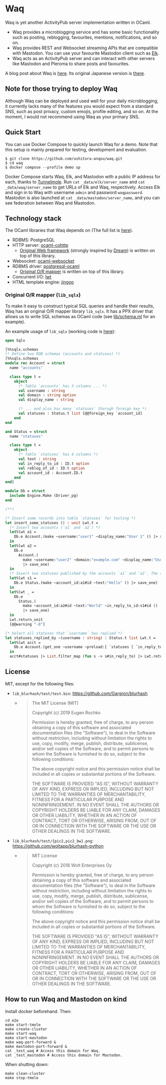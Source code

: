 # Waq

Waq is yet another ActivityPub server implementation written in OCaml.

- Waq provides a microblogging service and has some basic functionality such as posting, reblogging, favourites, mentions, notifications, and so on. 
- Waq provides REST and Websocket streaming APIs that are compatible with Mastodon. You can use your favourite Mastodon client such as [Elk](https://elk.zone).
- Waq acts as an ActivityPub server and can interact with other servers like Mastodon and Pleroma to share posts and favourites.

A blog post about Waq is [here](https://hackmd.io/@anqou/H1qRfp_Fn). Its original Japanese version is [there](https://hackmd.io/@anqou/rka_GANYh).

## Note for those trying to deploy Waq

Although Waq can be deployed and used well for your daily microblogging, it currently lacks many of the features you would expect from a standard SNS, such as post privacy, custom emojis, profile editing, and so on. At the moment, I would not recommend using Waq as your primary SNS.

## Quick Start

You can use Docker Compose to quickly launch Waq for a demo.
Note that this setup is mainly prepared for testing, development and evaluation.

```
$ git clone https://github.com/ushitora-anqou/waq.git
$ cd waq
$ docker compose --profile demo up
```

Docker Compose starts Waq, Elk, and Mastodon with a public IP address for each,
thanks to [Tunnelmole](https://tunnelmole.com/).
Run `cat _data/elk/server_name` and `cat _data/waq/server_name`
to get URLs of Elk and Waq, respectively. Access Elk and sign in to Waq with username `admin` and password `waqpassword`. Mastodon is also launched at `cat _data/mastodon/server_name`,
and you can see federation between Waq and Mastodon.

## Technology stack

The OCaml libraries that Waq depends on (The full list is [here](https://github.com/ushitora-anqou/waq/blob/master/dune-project)).

- RDBMS: PostgreSQL
- HTTP server: [ocaml-cohttp](https://github.com/mirage/ocaml-cohttp)
  - [Original Web framework](https://github.com/ushitora-anqou/waq/tree/master/lib_httpq) (strongly inspired by [Dream](https://github.com/aantron/dream)) is written on top of this library.
- Websocket: [ocaml-websocket](https://github.com/vbmithr/ocaml-websocket)
- RDBMS driver: [postgresql-ocaml](https://github.com/mmottl/postgresql-ocaml)
  - [Original O/R mapper](https://github.com/ushitora-anqou/waq/tree/master/lib_sqlx) is written on top of this library.
- Concurrent I/O: [lwt](https://github.com/ocsigen/lwt)
- HTML template engine: [jingoo](https://github.com/tategakibunko/jingoo)

### Original O/R mapper (`lib_sqlx`)

To make it easy to construct typical SQL queries and handle their results,
Waq has an original O/R mapper library `lib_sqlx`. It has a PPX driver that allows us
to write SQL schemas as OCaml code (see [lib/schema.ml](https://github.com/ushitora-anqou/waq/blob/master/lib/schema.ml) for an example).

An example usage of `lib_sqlx` (working code is [here](https://github.com/ushitora-anqou/waq/blob/master/lib_sqlx/test/test_example.ml)):

```ocaml
open Sqlx

[%%sqlx.schemas
(* Define two RDB schemas (accounts and statuses) *)
[%%sqlx.schemas
module rec Account = struct
  name "accounts"

  class type t =
    object
      (* Table `accounts` has 3 columns ... *)
      val username : string
      val domain : string option
      val display_name : string

      (* ... and also has many `statuses` thorugh foreign key *)
      val statuses : Status.t list [@@foreign_key `account_id]
    end
end

and Status = struct
  name "statuses"

  class type t =
    object
      (* Table `statuses` has 4 columns *)
      val text : string
      val in_reply_to_id : ID.t option
      val reblog_of_id : ID.t option
      val account_id : Account.ID.t
    end
end]

module Db = struct
  include Engine.Make (Driver_pg)
end

(**)

(* Insert some records into table `statuses` for testing *)
let insert_some_statuses () : unit Lwt.t =
  (* Insert two accounts (`a1` and `a2`) *)
  let%lwt a1 =
    Db.e Account.(make ~username:"user1" ~display_name:"User 1" () |> save_one)
  in
  let%lwt a2 =
    Db.e
      Account.(
        make ~username:"user2" ~domain:"example.com" ~display_name:"User 2" ()
        |> save_one)
  in
  (* Insert two statuses published by the accounts `a1` and `a2`. The second status is a reply to the first one.  *)
  let%lwt s1 =
    Db.e Status.(make ~account_id:a1#id ~text:"Hello" () |> save_one)
  in
  let%lwt _ =
    Db.e
      Status.(
        make ~account_id:a2#id ~text:"World" ~in_reply_to_id:s1#id ()
        |> save_one)
  in
  Lwt.return_unit
  [@@warning "-8"]

(* Select all statuses that `username` has replied *)
let statuses_replied_by ~(username : string) : Status.t list Lwt.t =
  let%lwt acct =
    Db.e Account.(get_one ~username ~preload:[ `statuses [ `in_reply_to [] ] ])
  in
  acct#statuses |> List.filter_map (fun s -> s#in_reply_to) |> Lwt.return
```

## License

MIT, except for the following files:

- `lib_blurhash/test/test.bin`: https://github.com/Gargron/blurhash
  - > The MIT License (MIT)
    >
    > Copyright (c) 2019 Eugen Rochko
    >
    > Permission is hereby granted, free of charge, to any person obtaining a copy
    > of this software and associated documentation files (the "Software"), to deal
    > in the Software without restriction, including without limitation the rights
    > to use, copy, modify, merge, publish, distribute, sublicense, and/or sell
    > copies of the Software, and to permit persons to whom the Software is
    > furnished to do so, subject to the following conditions:
    >
    > The above copyright notice and this permission notice shall be included in
    > all copies or substantial portions of the Software.
    >
    > THE SOFTWARE IS PROVIDED "AS IS", WITHOUT WARRANTY OF ANY KIND, EXPRESS OR
    > IMPLIED, INCLUDING BUT NOT LIMITED TO THE WARRANTIES OF MERCHANTABILITY,
    > FITNESS FOR A PARTICULAR PURPOSE AND NONINFRINGEMENT. IN NO EVENT SHALL THE
    > AUTHORS OR COPYRIGHT HOLDERS BE LIABLE FOR ANY CLAIM, DAMAGES OR OTHER
    > LIABILITY, WHETHER IN AN ACTION OF CONTRACT, TORT OR OTHERWISE, ARISING FROM,
    > OUT OF OR IN CONNECTION WITH THE SOFTWARE OR THE USE OR OTHER DEALINGS IN
    > THE SOFTWARE.
- `lib_blurhash/test/{pic2,pic2_bw}.png`: https://github.com/woltapp/blurhash-python
  - > MIT License
    >
    > Copyright (c) 2018 Wolt Enterprises Oy
    >
    > Permission is hereby granted, free of charge, to any person obtaining a copy
    > of this software and associated documentation files (the "Software"), to deal
    > in the Software without restriction, including without limitation the rights
    > to use, copy, modify, merge, publish, distribute, sublicense, and/or sell
    > copies of the Software, and to permit persons to whom the Software is
    > furnished to do so, subject to the following conditions:
    >
    > The above copyright notice and this permission notice shall be included in all
    > copies or substantial portions of the Software.
    >
    > THE SOFTWARE IS PROVIDED "AS IS", WITHOUT WARRANTY OF ANY KIND, EXPRESS OR
    > IMPLIED, INCLUDING BUT NOT LIMITED TO THE WARRANTIES OF MERCHANTABILITY,
    > FITNESS FOR A PARTICULAR PURPOSE AND NONINFRINGEMENT. IN NO EVENT SHALL THE
    > AUTHORS OR COPYRIGHT HOLDERS BE LIABLE FOR ANY CLAIM, DAMAGES OR OTHER
    > LIABILITY, WHETHER IN AN ACTION OF CONTRACT, TORT OR OTHERWISE, ARISING FROM,
    > OUT OF OR IN CONNECTION WITH THE SOFTWARE OR THE USE OR OTHER DEALINGS IN THE
    > SOFTWARE.

## How to run Waq and Mastodon on kind

Install docker beforehand. Then:
```
cd e2e
make start-tmole
make create-cluster
make start-waq
make start-mastodon
make waq-port-forward &
make mastodon-port-forward &
cat _test_waq # Access this domain for Waq.
cat _test_mastodon # Access this domain for Mastodon.
```

When shutting down:
```
make clean-cluster
make stop-tmole
```
